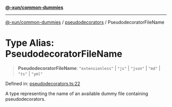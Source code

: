 [**@-xun/common-dummies**](../../README.md)

***

[@-xun/common-dummies](../../README.md) / [pseudodecorators](../README.md) / PseudodecoratorFileName

# Type Alias: PseudodecoratorFileName

> **PseudodecoratorFileName**: `"extensionless"` \| `"js"` \| `"json"` \| `"md"` \| `"ts"` \| `"yml"`

Defined in: [pseudodecorators.ts:22](https://github.com/Xunnamius/test-utils/blob/bf9dad1dc32da28cbc1e037209c9470095d7efa6/packages/common-dummies/src/pseudodecorators.ts#L22)

A type representing the name of an available dummy file containing
pseudodecorators.
